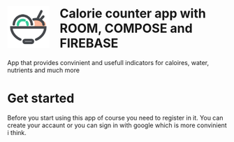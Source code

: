 # <img src="docs/app_icon.png" width="96px" height="96px" alt="Sheets Library" align="left" style="margin-right: 24px; margin-bottom: 24px"> Calorie counter app with ROOM, COMPOSE and FIREBASE

<p>
  App that provides convinient and usefull indicators for caloires, water, nutrients and much more
<p>

# Get started
Before you start using this app of course you need to register in it. You can create your accaunt or you can sign in with google which is more convinient i think.

